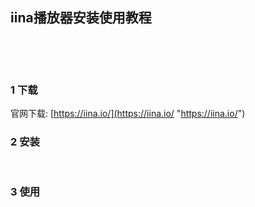 ## iina播放器安装使用教程  

​    

​    

### 1 下载  

官网下载: [https://iina.io/](https://iina.io/ "https://iina.io/")  

### 2 安装    

​    

### 3 使用  



